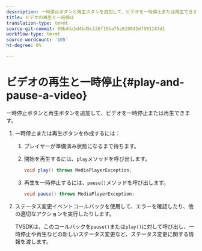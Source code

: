 ```yaml
---
description: 一時停止ボタンと再生ボタンを追加して、ビデオを一時停止または再生できます。
title: ビデオの再生と一時停止
translation-type: tm+mt
source-git-commit: 89bdda1d4bd5c126f19ba75a819942df901183d1
workflow-type: tm+mt
source-wordcount: '105'
ht-degree: 0%

---
```



# ビデオの再生と一時停止{#play-and-pause-a-video}

一時停止ボタンと再生ボタンを追加して、ビデオを一時停止または再生できます。

1. 一時停止または再生ボタンを作成するには：
   1. プレイヤーが準備済み状態になるまで待ちます。
   1. 開始を再生するには、`play`メソッドを呼び出します。

      ```java
      void play() throws MediaPlayerException;
      ```

   1. 再生を一時停止するには、`pause()`メソッドを呼び出します。

      ```java
      void pause() throws MediaPlayerException;
      ```

1. ステータス変更イベントコールバックを使用して、エラーを確認したり、他の適切なアクションを実行したりします。

   TVSDKは、このコールバックを`pause()`または`play()`に対して呼び出し、一時停止や再生などの新しいステータス変更など、ステータス変更に関する情報を渡します。

